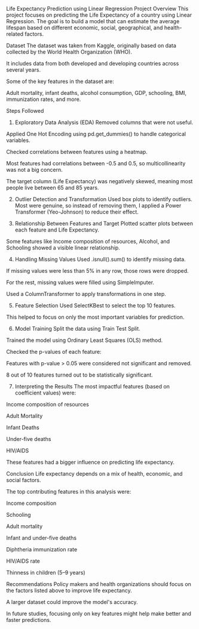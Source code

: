 Life Expectancy Prediction using Linear Regression
Project Overview
This project focuses on predicting the Life Expectancy of a country using Linear Regression. The goal is to build a model that can estimate the average lifespan based on different economic, social, geographical, and health-related factors.

Dataset
The dataset was taken from Kaggle, originally based on data collected by the World Health Organization (WHO).

It includes data from both developed and developing countries across several years.

Some of the key features in the dataset are:

Adult mortality, infant deaths, alcohol consumption, GDP, schooling, BMI, immunization rates, and more.

Steps Followed
1. Exploratory Data Analysis (EDA)
Removed columns that were not useful.

Applied One Hot Encoding using pd.get_dummies() to handle categorical variables.

Checked correlations between features using a heatmap.

Most features had correlations between -0.5 and 0.5, so multicollinearity was not a big concern.

The target column (Life Expectancy) was negatively skewed, meaning most people live between 65 and 85 years.

2. Outlier Detection and Transformation
Used box plots to identify outliers. Most were genuine, so instead of removing them, I applied a Power Transformer (Yeo-Johnson) to reduce their effect.

3. Relationship Between Features and Target
Plotted scatter plots between each feature and Life Expectancy.

Some features like Income composition of resources, Alcohol, and Schooling showed a visible linear relationship.

4. Handling Missing Values
Used .isnull().sum() to identify missing data.

If missing values were less than 5% in any row, those rows were dropped.

For the rest, missing values were filled using SimpleImputer.

Used a ColumnTransformer to apply transformations in one step.

5. Feature Selection
Used SelectKBest to select the top 10 features.

This helped to focus on only the most important variables for prediction.

6. Model Training
Split the data using Train Test Split.

Trained the model using Ordinary Least Squares (OLS) method.

Checked the p-values of each feature:

Features with p-value > 0.05 were considered not significant and removed.

8 out of 10 features turned out to be statistically significant.

7. Interpreting the Results
The most impactful features (based on coefficient values) were:

Income composition of resources

Adult Mortality

Infant Deaths

Under-five deaths

HIV/AIDS

These features had a bigger influence on predicting life expectancy.

Conclusion
Life expectancy depends on a mix of health, economic, and social factors.

The top contributing features in this analysis were:

Income composition

Schooling

Adult mortality

Infant and under-five deaths

Diphtheria immunization rate

HIV/AIDS rate

Thinness in children (5–9 years)

Recommendations
Policy makers and health organizations should focus on the factors listed above to improve life expectancy.

A larger dataset could improve the model's accuracy.

In future studies, focusing only on key features might help make better and faster predictions.
